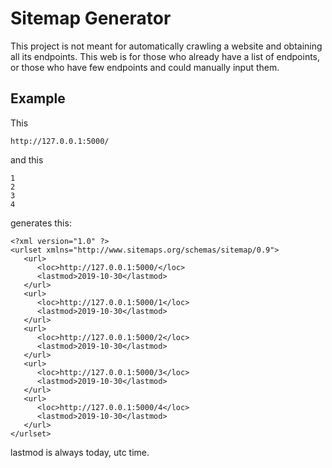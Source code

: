 # Sitemap Generator
This project is not meant for automatically crawling a website and obtaining all its endpoints. This web is for those who already have a list of endpoints, or those who have few endpoints and could manually input them. 
## Example
This
```
http://127.0.0.1:5000/
```
and this
```
1
2
3
4
```
generates this:
```
<?xml version="1.0" ?>
<urlset xmlns="http://www.sitemaps.org/schemas/sitemap/0.9">
   <url>
      <loc>http://127.0.0.1:5000/</loc>
      <lastmod>2019-10-30</lastmod>
   </url>
   <url>
      <loc>http://127.0.0.1:5000/1</loc>
      <lastmod>2019-10-30</lastmod>
   </url>
   <url>
      <loc>http://127.0.0.1:5000/2</loc>
      <lastmod>2019-10-30</lastmod>
   </url>
   <url>
      <loc>http://127.0.0.1:5000/3</loc>
      <lastmod>2019-10-30</lastmod>
   </url>
   <url>
      <loc>http://127.0.0.1:5000/4</loc>
      <lastmod>2019-10-30</lastmod>
   </url>
</urlset>
```
lastmod is always today, utc time.
